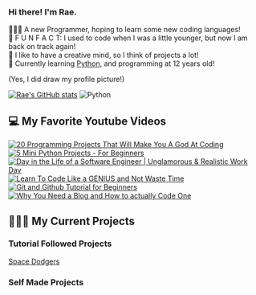 ### Hi there! I'm Rae.

👩🏽‍💻 A new Programmer, hoping to learn some new coding languages!<br/>
🥳 F U N F A C T: I used to code when I was a little younger, but now I am back on track again!<br/>
🎨 I like to have a creative mind, so I think of projects a lot!<br/>
💭 Currently learning [Python](https://www.python.org/), and programming at 12 years old!<br/>


(Yes, I did draw my profile picture!)

[![Rae's GitHub stats](https://github-readme-stats.vercel.app/api?username=SillyRae&show_icons=true&theme=dracula)](https://github.com/anuraghazra/github-readme-stats)
![Python](https://img.shields.io/badge/python-3670A0?style=for-the-badge&logo=python&logoColor=ffdd54)

## 💻 My Favorite Youtube Videos

[![20 Programming Projects That Will Make You A God At Coding](https://ytcards.demolab.com/?id=jTJvyKZDFsY&title=20+Programming+Projects+That+Will+Make+You+A+God+At+Coding&lang=en&timestamp=1716436800&background_color=%230d1117&title_color=%23ffffff&stats_color=%23dedede&max_title_lines=2&width=250&border_radius=5&duration=867 "20 Programming Projects That Will Make You A God At Coding")](https://youtu.be/jTJvyKZDFsY?si=WdiUAa28WRaPhnyA)
[![5 Mini Python Projects - For Beginners](https://ytcards.demolab.com/?id=DLn3jOsNRVE&title=5+Mini+Python+Projects+-+For+Beginners&lang=en&timestamp=1623297600&background_color=%230d1117&title_color=%23ffffff&stats_color=%23dedede&max_title_lines=2&width=250&border_radius=5&duration=6068 "5 Mini Python Projects - For Beginners")](https://youtu.be/DLn3jOsNRVE?si=YEG3jUulsdmbeoYm)
[![Day in the Life of a Software Engineer | Unglamorous & Realistic Work Day](https://ytcards.demolab.com/?id=M8H2AsTaE4E&title=Day+in+the+Life+of+a+Software+Engineer+|+Unglamorous+&+Realistic+Work+Day&lang=en&timestamp=1698638400&background_color=%230d1117&title_color=%23ffffff&stats_color=%23dedede&max_title_lines=2&width=250&border_radius=5&duration=617 "Day in the Life of a Software Engineer | Unglamorous & Realistic Work Day")](https://youtu.be/M8H2AsTaE4E?si=Y5TcYsYjzyBYFjeE)
[![Learn To Code Like a GENIUS and Not Waste Time](https://ytcards.demolab.com/?id=q-_ezD9Swz4&title=Learn+To+Code+Like+a+GENIUS+and+Not+Waste+Time&lang=en&timestamp=1703134800&background_color=%230d1117&title_color=%23ffffff&stats_color=%23dedede&max_title_lines=2&width=250&border_radius=5&duration=581 "Learn To Code Like A Genius and Not Waste Time")](https://youtu.be/q-_ezD9Swz4?si=QyddepB1qOQNNDmo)
[![Git and Github Tutorial for Beginners](https://ytcards.demolab.com/?id=tRZGeaHPoaw&title=Git+and+Github+Tutorial+For+Beginners&lang=en&timestamp=1656043200&background_color=%230d1117&title_color=%23ffffff&stats_color=%23dedede&max_title_lines=2&width=250&border_radius=5&duration=2779 "Learn To Code Like A Genius and Not Waste Time")](https://youtu.be/q-_ezD9Swz4?si=QyddepB1qOQNNDmo)
[![Why You Need a Blog and How to *actually* Code One](https://ytcards.demolab.com/?id=LrzempwNwyU&title=Why+You+Need+a+Blog+and+How+To+*actually*+Code+One&lang=en&timestamp=1717128000&background_color=%230d1117&title_color=%23ffffff&stats_color=%23dedede&max_title_lines=2&width=250&border_radius=5&duration=858 "Why You Need a Blog and How to *actually* Code One")](https://youtu.be/tRZGeaHPoaw?si=LNkzY8CQRog4VZXC)

## 👩🏽‍💻 My Current Projects
### Tutorial Followed Projects
[Space Dodgers](https://github.com/SillyRae/Space)
### Self Made Projects
